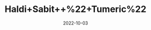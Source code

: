 ---
title: 'Haldi+Sabit++%22+Tumeric%22'
date: '2022-10-03' 
metatag: '' 
inventory: '0' 
draft: false 
# meta description 
shortDescripton: 'It+can+boost+brain-derived+neurotrophic+factor.%ef%bf%bdIt+may+lower+your+risk+of+heart+disease'
description: 'Spices'
longdescription: ''
featured: True
# product Price
price: '80.0'
# Product Short Description
shortDescription: 'It+can+boost+brain-derived+neurotrophic+factor.%ef%bf%bdIt+may+lower+your+risk+of+heart+disease'
productID: 'ED93FF92-5624-ED11-9968-005056B3A416'
type: 'products'
category: 'Spices' 
thumnailproduct: 'https://eraconnect.blob.core.windows.net/product-images/aminsaddiquidawakhana/ED93FF92-5624-ED11-9968-005056B3A416.webp' 
images:
  - image: 'https://eraconnect.blob.core.windows.net/product-images/aminsaddiquidawakhana/ED93FF92-5624-ED11-9968-005056B3A416.webp'  
Variants:
---